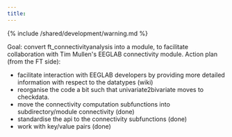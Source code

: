 ```yaml
---
title:
---
```


{% include /shared/development/warning.md %}

Goal: convert ft_connectivityanalysis into a module, to facilitate collaboration with Tim Mullen's EEGLAB connectivity module.
Action plan (from the FT side):

*  facilitate interaction with EEGLAB developers by providing more detailed information with respect to the datatypes (wiki)
*  reorganise the code a bit such that univariate2bivariate moves to checkdata.
*  move the connectivity computation subfunctions into subdirectory/module connectivity (done)
*  standardise the api to the connectivity subfunctions (done)
*  work with key/value pairs (done)
